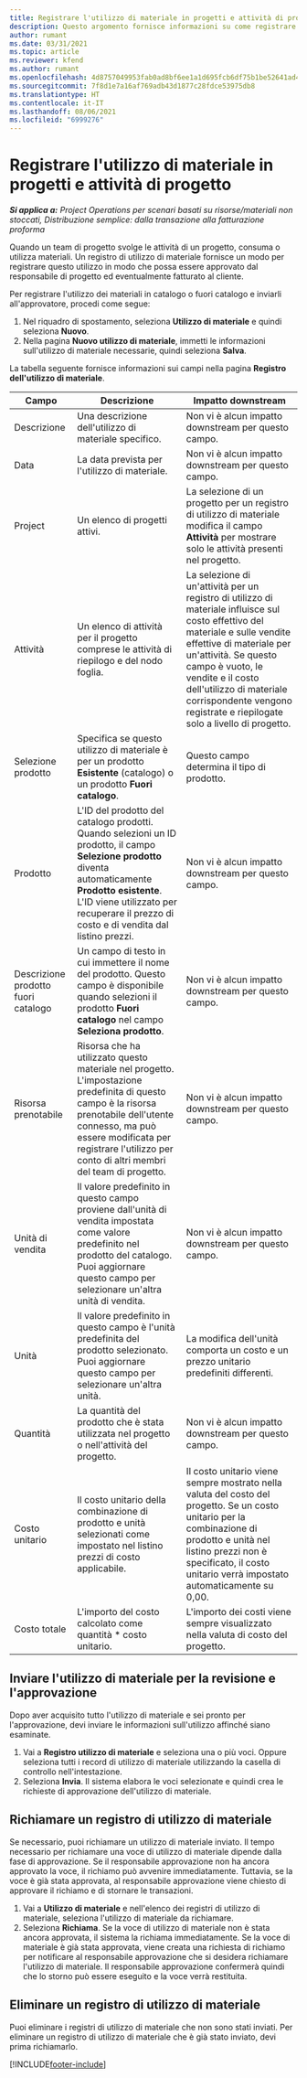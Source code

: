 ```yaml
---
title: Registrare l'utilizzo di materiale in progetti e attività di progetto
description: Questo argomento fornisce informazioni su come registrare l'utilizzo di materiale in progetti e attività di progetto.
author: rumant
ms.date: 03/31/2021
ms.topic: article
ms.reviewer: kfend
ms.author: rumant
ms.openlocfilehash: 4d8757049953fab0ad8bf6ee1a1d695fcb6df75b1be52641ad4af3b3137d7a0a
ms.sourcegitcommit: 7f8d1e7a16af769adb43d1877c28fdce53975db8
ms.translationtype: HT
ms.contentlocale: it-IT
ms.lasthandoff: 08/06/2021
ms.locfileid: "6999276"
---
```

# <a name="record-material-usage-on-projects-and-project-tasks"></a>Registrare l'utilizzo di materiale in progetti e attività di progetto

_**Si applica a:** Project Operations per scenari basati su risorse/materiali non stoccati, Distribuzione semplice: dalla transazione alla fatturazione proforma_

Quando un team di progetto svolge le attività di un progetto, consuma o utilizza materiali. Un registro di utilizzo di materiale fornisce un modo per registrare questo utilizzo in modo che possa essere approvato dal responsabile di progetto ed eventualmente fatturato al cliente. 

Per registrare l'utilizzo dei materiali in catalogo o fuori catalogo e inviarli all'approvatore, procedi come segue: 

1. Nel riquadro di spostamento, seleziona **Utilizzo di materiale** e quindi seleziona **Nuovo**.
2. Nella pagina **Nuovo utilizzo di materiale**, immetti le informazioni sull'utilizzo di materiale necessarie, quindi seleziona **Salva**.

La tabella seguente fornisce informazioni sui campi nella pagina **Registro dell'utilizzo di materiale**. 

| **Campo** | **Descrizione** | **Impatto downstream** |
| --- | --- | --- |
| Descrizione | Una descrizione dell'utilizzo di materiale specifico. | Non vi è alcun impatto downstream per questo campo. |
| Data | La data prevista per l'utilizzo di materiale. | Non vi è alcun impatto downstream per questo campo. |
| Project | Un elenco di progetti attivi. | La selezione di un progetto per un registro di utilizzo di materiale modifica il campo **Attività** per mostrare solo le attività presenti nel progetto. |
| Attività | Un elenco di attività per il progetto comprese le attività di riepilogo e del nodo foglia. | La selezione di un'attività per un registro di utilizzo di materiale influisce sul costo effettivo del materiale e sulle vendite effettive di materiale per un'attività. Se questo campo è vuoto, le vendite e il costo dell'utilizzo di materiale corrispondente vengono registrate e riepilogate solo a livello di progetto. |
| Selezione prodotto | Specifica se questo utilizzo di materiale è per un prodotto **Esistente** (catalogo) o un prodotto **Fuori catalogo**. | Questo campo determina il tipo di prodotto. |
| Prodotto | L'ID del prodotto del catalogo prodotti. Quando selezioni un ID prodotto, il campo **Selezione prodotto** diventa automaticamente **Prodotto esistente**. L'ID viene utilizzato per recuperare il prezzo di costo e di vendita dal listino prezzi. | Non vi è alcun impatto downstream per questo campo. |
| Descrizione prodotto fuori catalogo | Un campo di testo in cui immettere il nome del prodotto. Questo campo è disponibile quando selezioni il prodotto **Fuori catalogo** nel campo **Seleziona prodotto**.| Non vi è alcun impatto downstream per questo campo. |
| Risorsa prenotabile| Risorsa che ha utilizzato questo materiale nel progetto. L'impostazione predefinita di questo campo è la risorsa prenotabile dell'utente connesso, ma può essere modificata per registrare l'utilizzo per conto di altri membri del team di progetto. | Non vi è alcun impatto downstream per questo campo. |
| Unità di vendita | Il valore predefinito in questo campo proviene dall'unità di vendita impostata come valore predefinito nel prodotto del catalogo. Puoi aggiornare questo campo per selezionare un'altra unità di vendita. | Non vi è alcun impatto downstream per questo campo. |
| Unità | Il valore predefinito in questo campo è l'unità predefinita del prodotto selezionato. Puoi aggiornare questo campo per selezionare un'altra unità. | La modifica dell'unità comporta un costo e un prezzo unitario predefiniti differenti. |
| Quantità | La quantità del prodotto che è stata utilizzata nel progetto o nell'attività del progetto. | Non vi è alcun impatto downstream per questo campo. |
| Costo unitario | Il costo unitario della combinazione di prodotto e unità selezionati come impostato nel listino prezzi di costo applicabile. | Il costo unitario viene sempre mostrato nella valuta del costo del progetto. Se un costo unitario per la combinazione di prodotto e unità nel listino prezzi non è specificato, il costo unitario verrà impostato automaticamente su 0,00. |
| Costo totale | L'importo del costo calcolato come quantità \* costo unitario.| L'importo dei costi viene sempre visualizzato nella valuta di costo del progetto. |


## <a name="submit-material-usage-for-review-and-approval"></a>Inviare l'utilizzo di materiale per la revisione e l'approvazione 
Dopo aver acquisito tutto l'utilizzo di materiale e sei pronto per l'approvazione, devi inviare le informazioni sull'utilizzo affinché siano esaminate.

1. Vai a **Registro utilizzo di materiale** e seleziona una o più voci. Oppure seleziona tutti i record di utilizzo di materiale utilizzando la casella di controllo nell'intestazione.
2. Seleziona **Invia**. Il sistema elabora le voci selezionate e quindi crea le richieste di approvazione dell'utilizzo di materiale.

## <a name="recall-a-material-usage-log"></a>Richiamare un registro di utilizzo di materiale

Se necessario, puoi richiamare un utilizzo di materiale inviato. Il tempo necessario per richiamare una voce di utilizzo di materiale dipende dalla fase di approvazione.  Se il responsabile approvazione non ha ancora approvato la voce, il richiamo può avvenire immediatamente. Tuttavia, se la voce è già stata approvata, al responsabile approvazione viene chiesto di approvare il richiamo e di stornare le transazioni.

1. Vai a **Utilizzo di materiale** e nell'elenco dei registri di utilizzo di materiale, seleziona l'utilizzo di materiale da richiamare.
2. Seleziona **Richiama**. Se la voce di utilizzo di materiale non è stata ancora approvata, il sistema la richiama immediatamente. Se la voce di materiale è già stata approvata, viene creata una richiesta di richiamo per notificare al responsabile approvazione che si desidera richiamare l'utilizzo di materiale. Il responsabile approvazione confermerà quindi che lo storno può essere eseguito e la voce verrà restituita.

## <a name="delete-a-material-usage-log"></a>Eliminare un registro di utilizzo di materiale

Puoi eliminare i registri di utilizzo di materiale che non sono stati inviati. Per eliminare un registro di utilizzo di materiale che è già stato inviato, devi prima richiamarlo.



[!INCLUDE[footer-include](../includes/footer-banner.md)]

